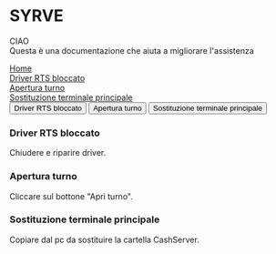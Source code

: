 # SYRVE

CIAO </br>
Questa è una documentazione che aiuta a migliorare l'assistenza </br>

<div class="vertical-menu">
  <a href="#" class="active">Home</a> </br>
  <a href="#">Driver RTS bloccato</a> </br>
  <a href="#">Apertura turno</a> </br>
  <a href="#">Sostituzione terminale principale</a> </br>
  </div>
<div class="tab">
  <button class="tablinks" onclick="openCity(event, 'Driver RTS bloccato')">Driver RTS bloccato</button>
  <button class="tablinks" onclick="openCity(event, 'Apertura turno')">Apertura turno</button>
  <button class="tablinks" onclick="openCity(event, 'Sostituzione terminale principale')">Sostituzione terminale principale</button>
</div>

<div id="Driver RTS bloccato" class="tabcontent">
  <h3>Driver RTS bloccato</h3>
  <p>Chiudere e riparire driver.</p>
</div>

<div id="Apertura turno" class="tabcontent">
  <h3>Apertura turno</h3>
  <p>Cliccare sul bottone "Apri turno".</p>
</div>

<div id="Sostituzione terminale principale" class="tabcontent">
  <h3>Sostituzione terminale principale</h3>
  <p>Copiare dal pc da sostituire la cartella CashServer.</p>
</div>

  